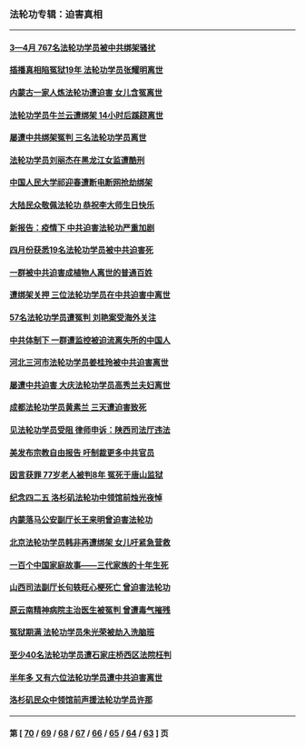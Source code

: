 ### 法轮功专辑：迫害真相
---
#### [3—4月 767名法轮功学员被中共绑架骚扰](../../pages/nf4379/n13732751.md?06030430) 
#### [插播真相陷冤狱19年 法轮功学员张耀明离世](../../pages/nf4379/n13748009.md?06030430) 
#### [内蒙古一家人炼法轮功遭迫害 女儿含冤离世](../../pages/nf4379/n13744475.md?06030430) 
#### [法轮功学员牛兰云遭绑架 14小时后蹊跷离世](../../pages/nf4379/n13744926.md?06030430) 
#### [屡遭中共绑架冤判 三名法轮功学员离世](../../pages/nf4379/n13743718.md?06030430) 
#### [法轮功学员刘丽杰在黑龙江女监遭酷刑](../../pages/nf4379/n13740915.md?06030430) 
#### [中国人民大学祁迎春遭断电断网抢劫绑架](../../pages/nf4379/n13730164.md?06030430) 
#### [大陆民众敬佩法轮功 恭祝李大师生日快乐](../../pages/nf4379/n13734669.md?06030430) 
#### [新报告：疫情下 中共迫害法轮功严重加剧](../../pages/nf4379/n13732612.md?06030430) 
#### [四月份获悉19名法轮功学员被中共迫害死](../../pages/nf4379/n13731456.md?06030430) 
#### [一群被中共迫害成植物人离世的普通百姓](../../pages/nf4379/n13730316.md?06030430) 
#### [遭绑架关押 三位法轮功学员在中共迫害中离世](../../pages/nf4379/n13727134.md?06030430) 
#### [57名法轮功学员遭冤判 刘艳案受海外关注](../../pages/nf4379/n13726210.md?06030430) 
#### [中共体制下 一群遭监控被迫流离失所的中国人](../../pages/nf4379/n13725531.md?06030430) 
#### [河北三河市法轮功学员姜桂玲被中共迫害离世](../../pages/nf4379/n13724089.md?06030430) 
#### [屡遭中共迫害 大庆法轮功学员高秀兰夫妇离世](../../pages/nf4379/n13723307.md?06030430) 
#### [成都法轮功学员黄素兰 三天遭迫害致死](../../pages/nf4379/n13722817.md?06030430) 
#### [见法轮功学员受阻 律师申诉：陕西司法厅违法](../../pages/nf4379/n13720981.md?06030430) 
#### [美发布宗教自由报告 吁制裁更多中共官员](../../pages/nf4379/n13720670.md?06030430) 
#### [因言获罪 77岁老人被判8年 冤死于唐山监狱](../../pages/nf4379/n13718512.md?06030430) 
#### [纪念四二五 洛杉矶法轮功中领馆前烛光夜悼](../../pages/nf4379/n13719557.md?06030430) 
#### [内蒙落马公安副厅长王来明曾迫害法轮功](../../pages/nf4379/n13717744.md?06030430) 
#### [北京法轮功学员韩非再遭绑架 女儿吁紧急营救](../../pages/nf4379/n13717927.md?06030430) 
#### [一百个中国家庭故事——三代家族的十年生死](../../pages/nf4379/n13716313.md?06030430) 
#### [山西司法副厅长句轶旺心梗死亡 曾迫害法轮功](../../pages/nf4379/n13716878.md?06030430) 
#### [原云南精神病院主治医生被冤判 曾遭毒气摧残](../../pages/nf4379/n13714548.md?06030430) 
#### [冤狱期满 法轮功学员朱光荣被劫入洗脑班](../../pages/nf4379/n13708358.md?06030430) 
#### [至少40名法轮功学员遭石家庄桥西区法院枉判](../../pages/nf4379/n13713749.md?06030430) 
#### [半年多 又有六位法轮功学员遭中共迫害离世](../../pages/nf4379/n13712382.md?06030430) 
#### [洛杉矶民众中领馆前声援法轮功学员许那](../../pages/nf4379/n13710251.md?06030430) 

---
#### 第 [ [70](./70.md?06030430) / [69](./69.md?06030430) / [68](./68.md?06030430) / [67](./67.md?06030430) / [66](./66.md?06030430) / [65](./65.md?06030430) / [64](./64.md?06030430) / [63](./63.md?06030430) ] 页
